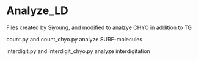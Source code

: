 # Analyze_LD
Files created by Siyoung, and modified to analzye CHYO in addition to TG

count.py and count_chyo.py analyze SURF-molecules

interdigit.py and interdigit_chyo.py analyze interdigitation
